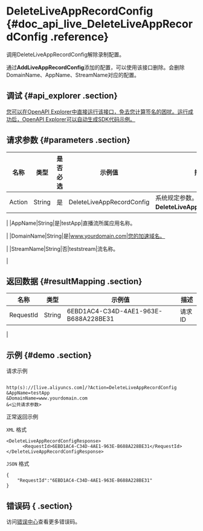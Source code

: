 # DeleteLiveAppRecordConfig {#doc_api_live_DeleteLiveAppRecordConfig .reference}

调用DeleteLiveAppRecordConfig解除录制配置。

通过**AddLiveAppRecordConfig**添加的配置，可以使用该接口删除。会删除DomainName、AppName、StreamName对应的配置。

## 调试 {#api_explorer .section}

[您可以在OpenAPI Explorer中直接运行该接口，免去您计算签名的困扰。运行成功后，OpenAPI Explorer可以自动生成SDK代码示例。](https://api.aliyun.com/#product=live&api=DeleteLiveAppRecordConfig&type=RPC&version=2016-11-01)

## 请求参数 {#parameters .section}

|名称|类型|是否必选|示例值|描述|
|--|--|----|---|--|
|Action|String|是|DeleteLiveAppRecordConfig|系统规定参数。取值：**DeleteLiveAppRecordConfig**。

 |
|AppName|String|是|testApp|直播流所属应用名称。

 |
|DomainName|String|是|www.yourdomain.com|您的加速域名。

 |
|StreamName|String|否|teststream|流名称。

 |

## 返回数据 {#resultMapping .section}

|名称|类型|示例值|描述|
|--|--|---|--|
|RequestId|String|6EBD1AC4-C34D-4AE1-963E-B688A228BE31|请求ID

 |

## 示例 {#demo .section}

请求示例

``` {#request_demo}

http(s)://[live.aliyuncs.com]/?Action=DeleteLiveAppRecordConfig
&AppName=testApp
&DomainName=www.yourdomain.com
&<公共请求参数>

```

正常返回示例

`XML` 格式

``` {#xml_return_success_demo}
<DeleteLiveAppRecordConfigResponse>
	  <RequestId>6EBD1AC4-C34D-4AE1-963E-B688A228BE31</RequestId>
</DeleteLiveAppRecordConfigResponse>
```

`JSON` 格式

``` {#json_return_success_demo}
{
	"RequestId":"6EBD1AC4-C34D-4AE1-963E-B688A228BE31"
}
```

## 错误码 { .section}

访问[错误中心](https://error-center.aliyun.com/status/product/live)查看更多错误码。

